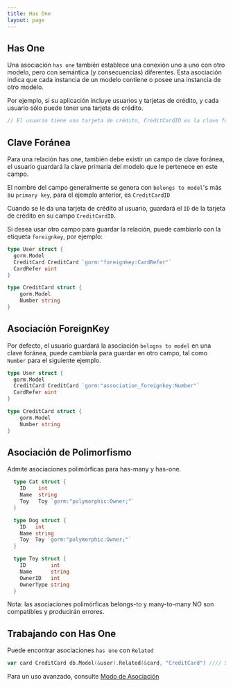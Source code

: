 ```yaml
---
title: Has One
layout: page
---
```

## Has One

Una asociación `has one` también establece una conexión uno a uno con otro modelo, pero con semántica (y consecuencias) diferentes. Esta asociación indica que cada instancia de un modelo contiene o posee una instancia de otro modelo.

Por ejemplo, si su aplicación incluye usuarios y tarjetas de crédito, y cada usuario sólo puede tener una tarjeta de crédito.

```go
// El usuario tiene una tarjeta de crédito, CreditCardID es la clave foránea type User struct {     gorm.Model     CreditCard CreditCard   CreditCardID uint } type CreditCard struct {     gorm.Model     Number string }
```

## Clave Foránea

Para una relación has one, también debe existir un campo de clave foránea, el usuario guardará la clave primaria del modelo que le pertenece en este campo.

El nombre del campo generalmente se genera con `belongs to model`'s más su `primary key`, para el ejemplo anterior, es `CreditCardID`

Cuando se le da una tarjeta de crédito al usuario, guardará el `ID` de la tarjeta de crédito en su campo `CreditCardID`.

Si desea usar otro campo para guardar la relación, puede cambiarlo con la etiqueta `foreignkey`, por ejemplo:

```go
type User struct {
  gorm.Model
  CreditCard CreditCard `gorm:"foreignkey:CardRefer"`
  CardRefer uint
}

type CreditCard struct {
    gorm.Model
    Number string
}
```

## Asociación ForeignKey

Por defecto, el usuario guardará la asociación `belogns to model` en una clave foránea, puede cambiarla para guardar en otro campo, tal como `Number` para el siguiente ejemplo.

```go
type User struct {
  gorm.Model
  CreditCard CreditCard `gorm:"association_foreignkey:Number"`
  CardRefer uint
}

type CreditCard struct {
    gorm.Model
    Number string
}
```

## Asociación de Polimorfismo

Admite asociaciones polimórficas para has-many y has-one.

```go
  type Cat struct {
    ID    int
    Name  string
    Toy   Toy `gorm:"polymorphic:Owner;"`
  }

  type Dog struct {
    ID   int
    Name string
    Toy  Toy `gorm:"polymorphic:Owner;"`
  }

  type Toy struct {
    ID        int
    Name      string
    OwnerID   int
    OwnerType string
  }
```

Nota: las asociaciones polimórficas belongs-to y many-to-many NO son compatibles y producirán errores.

## Trabajando con Has One

Puede encontrar asociaciones `has one` con `Related`

```go
var card CreditCard db.Model(&user).Related(&card, "CreditCard") //// SELECT * FROM credit_cards WHERE user_id = 123; // 123 es la clave principal del usuario // CreditCard es el nombre del campo del usuario, es decir obtener las relaciones CreditCard del usuario y llenar en una tarjeta variable // si es igual que el nombre de tipo de la variable, como en el ejemplo anterior, podría omitirse, tal como: db.Model(&user).Related(&card)
```

Para un uso avanzado, consulte [Modo de Asociación](/docs/associations.html#Association-Mode)